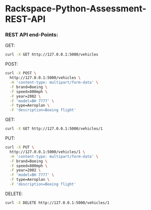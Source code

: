 # Rackspace-Python-Assessment-REST-API

### REST API end-Points:

GET:
```sh
curl -X GET http://127.0.0.1:5000/vehicles
```

POST:
```sh
curl -X POST \
  http://127.0.0.1:5000/vehicles \
  -H 'content-type: multipart/form-data' \
  -F brand=Boeing \
  -F speed=800mph \
  -F year=2002 \
  -F 'model=BH 7777' \
  -F type=Aeroplan \
  -F 'description=Boeing flight'
```

GET:
```sh
curl -X GET http://127.0.0.1:5000/vehicles/1
```

PUT:
```sh
curl -X PUT \
  http://127.0.0.1:5000/vehicles/1 \
  -H 'content-type: multipart/form-data' \
  -F brand=Boeing \
  -F speed=800mph \
  -F year=2002 \
  -F 'model=BH 7777' \
  -F type=Aeroplan \
  -F 'description=Boeing flight'
```

DELETE:
```sh
curl -X DELETE http://127.0.0.1:5000/vehicles/1
```
